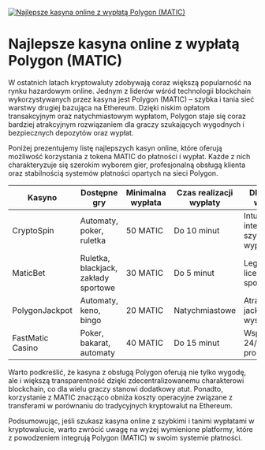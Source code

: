 [![Najlepsze kasyna online z wypłatą Polygon (MATIC)](https://123-caf.pages.dev/gitsignup.png)](https://vrmoo.ru/Bt82HjjY)

<h1>Najlepsze kasyna online z wypłatą Polygon (MATIC)</h1> <p>W ostatnich latach kryptowaluty zdobywają coraz większą popularność na rynku hazardowym online. Jednym z liderów wśród technologii blockchain wykorzystywanych przez kasyna jest Polygon (MATIC) – szybka i tania sieć warstwy drugiej bazująca na Ethereum. Dzięki niskim opłatom transakcyjnym oraz natychmiastowym wypłatom, Polygon staje się coraz bardziej atrakcyjnym rozwiązaniem dla graczy szukających wygodnych i bezpiecznych depozytów oraz wypłat.</p> <p>Poniżej prezentujemy listę najlepszych kasyn online, które oferują możliwość korzystania z tokena MATIC do płatności i wypłat. Każde z nich charakteryzuje się szerokim wyborem gier, profesjonalną obsługą klienta oraz stabilnością systemów płatności opartych na sieci Polygon.</p>  <table>   <thead>     <tr>       <th>Kasyno</th>       <th>Dostępne gry</th>       <th>Minimalna wypłata</th>       <th>Czas realizacji wypłaty</th>       <th>Dlaczego warto?</th>     </tr>   </thead>   <tbody>     <tr>       <td>CryptoSpin</td>       <td>Automaty, poker, ruletka</td>       <td>50 MATIC</td>       <td>Do 10 minut</td>       <td>Intuicyjny interfejs, szybkie wypłaty</td>     </tr>     <tr>       <td>MaticBet</td>       <td>Ruletka, blackjack, zakłady sportowe</td>       <td>30 MATIC</td>       <td>Do 5 minut</td>       <td>Legalne licencje, ufa społeczność</td>     </tr>     <tr>       <td>PolygonJackpot</td>       <td>Automaty, keno, bingo</td>       <td>20 MATIC</td>       <td>Natychmiastowe</td>       <td>Atrakcyjne jackpoty, wysoki RTP</td>     </tr>     <tr>       <td>FastMatic Casino</td>       <td>Poker, bakarat, automaty</td>       <td>40 MATIC</td>       <td>Do 15 minut</td>       <td>Wsparcie 24/7, liczne promocje</td>     </tr>   </tbody> </table>  <p>Warto podkreślić, że kasyna z obsługą Polygon oferują nie tylko wygodę, ale i większą transparentność dzięki zdecentralizowanemu charakterowi blockchain, co dla wielu graczy stanowi dodatkowy atut. Ponadto, korzystanie z MATIC znacząco obniża koszty operacyjne związane z transferami w porównaniu do tradycyjnych kryptowalut na Ethereum.</p> <p>Podsumowując, jeśli szukasz kasyna online z szybkimi i tanimi wypłatami w kryptowalucie, warto zwrócić uwagę na wyżej wymienione platformy, które z powodzeniem integrują Polygon (MATIC) w swoim systemie płatności.</p>